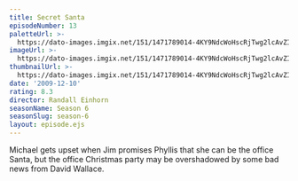 ```yaml
---
title: Secret Santa
episodeNumber: 13
paletteUrl: >-
  https://dato-images.imgix.net/151/1471789014-4KY9NdcWoHscRjTwg2lcAvZI9Ol.jpg?auto=enhance&ch=DPR%2CWidth&palette=json
imageUrl: >-
  https://dato-images.imgix.net/151/1471789014-4KY9NdcWoHscRjTwg2lcAvZI9Ol.jpg?auto=compress%2Cformat&ch=DPR%2CWidth&w=500
thumbnailUrl: >-
  https://dato-images.imgix.net/151/1471789014-4KY9NdcWoHscRjTwg2lcAvZI9Ol.jpg?auto=enhance&ch=DPR%2CWidth&fit=crop&fm=jpg&h=280&w=500
date: '2009-12-10'
rating: 8.3
director: Randall Einhorn
seasonName: Season 6
seasonSlug: season-6
layout: episode.ejs
---
```


Michael gets upset when Jim promises Phyllis that she can be the office Santa, but the office Christmas party may be overshadowed by some bad news from David Wallace.